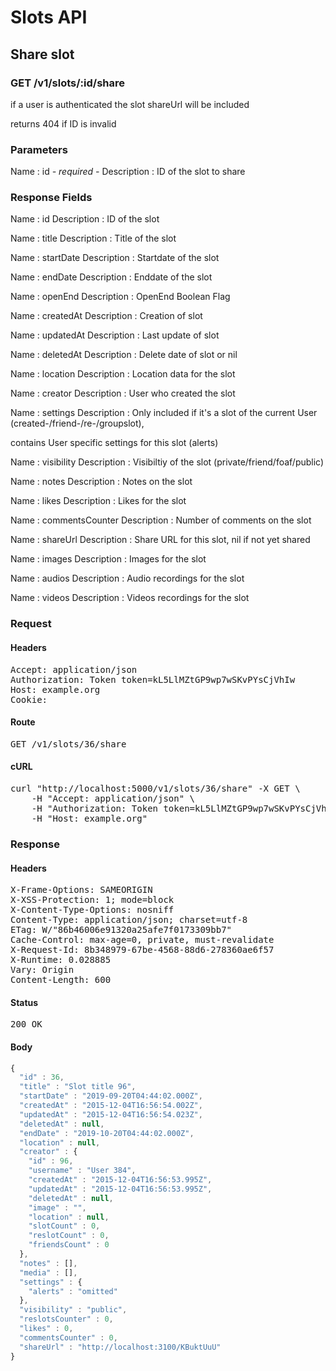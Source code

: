 # Slots API

## Share slot

### GET /v1/slots/:id/share

if a user is authenticated the slot shareUrl will be included

returns 404 if ID is invalid

### Parameters

Name : id *- required -*
Description : ID of the slot to share


### Response Fields

Name : id
Description : ID of the slot

Name : title
Description : Title of the slot

Name : startDate
Description : Startdate of the slot

Name : endDate
Description : Enddate of the slot

Name : openEnd
Description : OpenEnd Boolean Flag

Name : createdAt
Description : Creation of slot

Name : updatedAt
Description : Last update of slot

Name : deletedAt
Description : Delete date of slot or nil

Name : location
Description : Location data for the slot

Name : creator
Description : User who created the slot

Name : settings
Description : Only included if it&#39;s a slot of the current User (created-/friend-/re-/groupslot),

contains User specific settings for this slot (alerts)

Name : visibility
Description : Visibiltiy of the slot (private/friend/foaf/public)

Name : notes
Description : Notes on the slot

Name : likes
Description : Likes for the slot

Name : commentsCounter
Description : Number of comments on the slot

Name : shareUrl
Description : Share URL for this slot, nil if not yet shared

Name : images
Description : Images for the slot

Name : audios
Description : Audio recordings for the slot

Name : videos
Description : Videos recordings for the slot

### Request

#### Headers

<pre>Accept: application/json
Authorization: Token token=kL5LlMZtGP9wp7wSKvPYsCjVhIw
Host: example.org
Cookie: </pre>

#### Route

<pre>GET /v1/slots/36/share</pre>

#### cURL

<pre class="request">curl &quot;http://localhost:5000/v1/slots/36/share&quot; -X GET \
	-H &quot;Accept: application/json&quot; \
	-H &quot;Authorization: Token token=kL5LlMZtGP9wp7wSKvPYsCjVhIw&quot; \
	-H &quot;Host: example.org&quot;</pre>

### Response

#### Headers

<pre>X-Frame-Options: SAMEORIGIN
X-XSS-Protection: 1; mode=block
X-Content-Type-Options: nosniff
Content-Type: application/json; charset=utf-8
ETag: W/&quot;86b46006e91320a25afe7f0173309bb7&quot;
Cache-Control: max-age=0, private, must-revalidate
X-Request-Id: 8b348979-67be-4568-88d6-278360ae6f57
X-Runtime: 0.028885
Vary: Origin
Content-Length: 600</pre>

#### Status

<pre>200 OK</pre>

#### Body

```javascript
{
  "id" : 36,
  "title" : "Slot title 96",
  "startDate" : "2019-09-20T04:44:02.000Z",
  "createdAt" : "2015-12-04T16:56:54.002Z",
  "updatedAt" : "2015-12-04T16:56:54.023Z",
  "deletedAt" : null,
  "endDate" : "2019-10-20T04:44:02.000Z",
  "location" : null,
  "creator" : {
    "id" : 96,
    "username" : "User 384",
    "createdAt" : "2015-12-04T16:56:53.995Z",
    "updatedAt" : "2015-12-04T16:56:53.995Z",
    "deletedAt" : null,
    "image" : "",
    "location" : null,
    "slotCount" : 0,
    "reslotCount" : 0,
    "friendsCount" : 0
  },
  "notes" : [],
  "media" : [],
  "settings" : {
    "alerts" : "omitted"
  },
  "visibility" : "public",
  "reslotsCounter" : 0,
  "likes" : 0,
  "commentsCounter" : 0,
  "shareUrl" : "http://localhost:3100/KBuktUuU"
}
```
